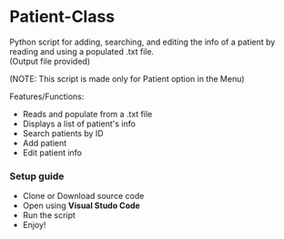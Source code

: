 # Patient-Class
Python script for adding, searching, and editing the info of a patient by reading and using a populated .txt file.
<br />
(Output file provided)
<br />

(NOTE: This script is made only for Patient option in the Menu)

Features/Functions:
+ Reads and populate from a .txt file
+ Displays a list of patient's info
+ Search patients by ID
+ Add patient
+ Edit patient info

### Setup guide
- Clone or Download source code
- Open using **Visual Studo Code**
- Run the script
- Enjoy!
